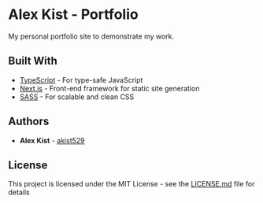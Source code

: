 # Alex Kist - Portfolio

My personal portfolio site to demonstrate my work. 

## Built With

* [TypeScript](https://www.typescriptlang.org/) - For type-safe JavaScript
* [Next.js](https://nextjs.org/) - Front-end framework for static site generation
* [SASS](https://sass-lang.com/) - For scalable and clean CSS

## Authors

* **Alex Kist** - [akist529](https://github.com/akist529)

## License

This project is licensed under the MIT License - see the [LICENSE.md](LICENSE.md) file for details
